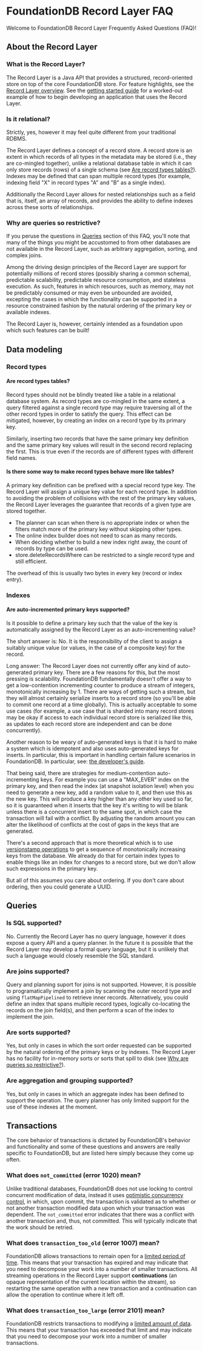 # FoundationDB Record Layer FAQ

Welcome to FoundationDB Record Layer Frequently Asked Questions (FAQ)! 

## About the Record Layer

### What is the Record Layer?

The Record Layer is a Java API that provides a structured, record-oriented store 
on top of the core FoundationDB store. For feature highlights, see the
[Record Layer overview](Overview.md). See the [getting started guide](GettingStarted.md)
for a worked-out example of how to begin developing an application that uses the
Record Layer.

### Is it relational? 

Strictly, yes, however it may feel quite different from your traditional
RDBMS.  

The Record Layer defines a concept of a record store. A record store
is an extent in which records of all types in the metadata may be 
stored (i.e., they are co-mingled together), unlike a relational 
database table in which it can only store records (rows) of a single 
schema (see [Are record types tables?](#are-record-types-tables)).  
Indexes may be defined that can span multiple record types (for 
example, indexing field "X" in record types "A" and "B" as a 
single index). 

Additionally the Record Layer allows for nested relationships such
as a field that is, itself, an array of records, and provides the
ability to define indexes across these sorts of relationships.

### Why are queries so restrictive?

If you peruse the questions in [Queries](#queries) section of this FAQ, you'll
note that many of the things you might be accustomed to from other
databases are not available in the Record Layer, such as arbitrary 
aggregation, sorting, and complex joins.

Among the driving design principles of the Record Layer are support for
potentially millions of record stores (possibly sharing a common schema), 
predictable scalability, predictable resource consumption, and stateless 
execution. As such, features in which resources, such as memory, may
not be predictably consumed or may even be unbounded are avoided,
excepting the cases in which the functionality can be supported in a resource 
constrained fashion by the natural ordering of the primary key or 
available indexes.

The Record Layer is, however, certainly intended as a foundation upon which
such features can be built!

## Data modeling

### Record types

#### Are record types tables?

Record types should not be blindly treated like a table in a relational 
database system.  As record types are co-mingled in the same extent,
a query filtered against a single record type may require traversing all of the 
other record types in order to satisfy the query. This effect can 
be mitigated, however, by creating an index on a record type by its
primary key.

Similarly, inserting two records that have the same primary key definition
and the same primary key values will result in the second record replacing
the first. This is true even if the records are of different types with 
different field names.

#### Is there some way to make record types behave more like tables?

A primary key definition can be prefixed with a special record type key.
The Record Layer will assign a unique key value for each record type. In addition to avoiding
the problem of collisions with the rest of the primary key values, the Record Layer
leverages the guarantee that records of a given type are stored together.

* The planner can scan when there is no appropriate index or when the filters match more of the primary key
without skipping other types.
* The online index builder does not need to scan as many records.
* When deciding whether to build a new index right away, the count of records by type can be used.
* store.deleteRecordsWhere can be restricted to a single record type and still efficient.

The overhead of this is usually two bytes in every key (record or index entry).

### Indexes

#### Are auto-incremented primary keys supported?

Is it possible to define a primary key such that the value of the key is 
automatically assigned by the Record Layer as an auto-incrementing value?

The short answer is: No. It is the responsibility of the client to assign 
a suitably unique value (or values, in the case of a composite key) for the record. 

Long answer: The Record Layer does not currently offer any kind of auto-generated primary key.
There are a few reasons for this, but the most pressing is scalability. 
FoundationDB fundamentally doesn't offer a way to get a low-contention incrementing 
counter to produce a stream of integers, monotonically increasing by 1. There are ways of 
getting such a stream, but they will almost certainly serialize inserts to a record store (so 
you'll be able to commit one record at a time globally). This is actually acceptable to 
some use cases (for example, a use case that is sharded into many record stores may be okay 
if access to each individual record store is serialized like this, as updates to each 
record store are independent and can be done concurrently).

Another reason to be weary of auto-generated keys is that it is hard to make a system 
which is idempotent and also uses auto-generated keys for inserts. In particular, this is important 
in handling certain failure scenarios in FoundationDB. In particular, see: 
[the developer's guide](https://apple.github.io/foundationdb/developer-guide.html#developer-guide-unknown-results).

That being said, there are strategies for medium-contention auto-incrementing keys. For example
you can use a "MAX_EVER" index on the primary key, and then read the index (at snapshot isolation 
level) when you need to generate a new key, add a random value to it, and then use this 
as the new key. This will produce a key higher than any other key used so far, so it is guaranteed 
when it inserts that the key it's writing to will be blank unless there is a concurrent insert 
to the same spot, in which case the transaction will fail with a conflict. By adjusting the random 
amount you can alter the likelihood of conflicts at the cost of gaps in the keys that are
generated.

There's a second approach that is more theoretical which is to use 
[versionstamp operations](https://apple.github.io/foundationdb/api-python.html#fdb.Transaction.set_versionstamped_key) 
to get a sequence of monotonically increasing keys from the database. We already do that for certain 
index types to enable things like an index for changes to a record store, but we don't allow such 
expressions in the primary key.

But all of this assumes you care about ordering. If you don't care about ordering, then you 
could generate a UUID. 

## Queries

### Is SQL supported?

No. Currently the Record Layer has no query language, however it does expose a query API 
and a query planner. In the future it is possible that the Record Layer may develop a
formal query language, but it is unlikely that such a language would closely resemble 
the SQL standard.

### Are joins supported?

Query and planning suport for joins is not supported.  However, 
it is possible to programatically implement a join by scanning the outer record type and
using `flatMapPipelined` to retrieve inner records. Alternatively, you could define an
index that spans multiple record types, logically co-locating the records on the join
field(s), and then perform a scan of the index to implement the join. 

### Are sorts supported?

Yes, but only in cases in which the sort order requested can be supported by the
natural ordering of the primary keys or by indexes. The Record Layer has no facility 
for in-memory sorts or sorts that spill to disk (see 
[Why are queries so restrictive?](#why-are-queries-so-restrictive)).

### Are aggregation and grouping supported?

Yes, but only in cases in which an aggregate index has been defined to support
the operation. The query planner has only limited support for the use of these
indexes at the moment.

## Transactions

The core behavior of transactions is dictated by FoundationDB's behavior and functionality
and some of these questions and answers are really specific to FoundationDB, but are 
listed here simply because they come up often.

### What does `not_committed` (error 1020) mean? 

Unlike traditional databases, FoundationDB does not use locking to control concurrent
modification of data, instead it uses [optimistic concurrency control](https://en.wikipedia.org/wiki/Optimistic_concurrency_control),
in which, upon commit, the transaction is validated as to whether or not another transaction
modified data upon which your transaction was dependent.  The `not_committed` error indicates
that there was a conflict with another transaction and, thus, not committed. This will
typically indicate that the work should be retried.

### What does `transaction_too_old` (error 1007) mean?

FoundationDB allows transactions to remain open for a [limited period of time](https://apple.github.io/foundationdb/known-limitations.html#long-running-transactions).
This means that your transaction has expired and may indicate that you need to decompose
your work into a number of smaller transactions. All streaming operations in the Record Layer
support **continuations** (an opaque representation of the current location within the stream),
so restarting the same operation with a new transaction and a continuation can allow the
operation to continue where it left off.

### What does `transaction_too_large` (error 2101) mean?

FoundationDB restricts transactions to modifying a [limited amount of data](https://apple.github.io/foundationdb/known-limitations.html#large-transactions).
This means that your transaction has exceeded that limit and may indicate that you need
to decompose your work into a number of smaller transactions.
